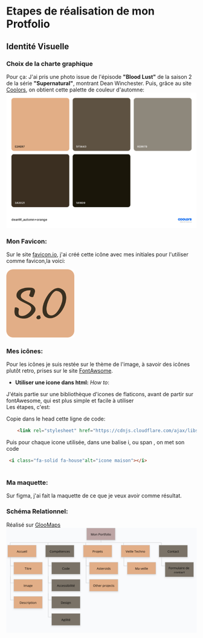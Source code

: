 # Etapes de réalisation de mon Protfolio

## Identité Visuelle
### Choix de la charte graphique

Pour ça: J'ai pris une photo issue de l'épisode <b>"Blood Lust"</b> de la saison 2 de la série <b>"Supernatural"</b>, montrant Dean Winchester.
Puis, grâce au site [Coolors](https://coolors.co/221d23-4f3824-d1603d-ddb967-d0e37f), on obtient cette palette de couleur d'automne:
![image_palette](./asset/palette.png)

### Mon Favicon:
 Sur le site [favicon.io](https://favicon.io/), j'ai créé cette icône avec mes initiales pour l'utiliser comme favicon,la voici:
 
 ![favicon](./asset/apple.png)

 ### Mes icônes:
 Pour les icônes je suis restée sur le thème de l'image, à savoir des icônes plutôt retro, prises sur le site [FontAwsome](https://fontawesome.com/).
 * <b>Utiliser une icone dans html:</b> <i>How to</i>:

J'étais partie sur une bibliothèque d'icones de flaticons, avant de partir sur fontAwesome, qui est plus simple et facile à utiliser   
Les étapes, c'est:

Copie dans le head cette ligne de code:
```html
    <link rel="stylesheet" href="https://cdnjs.cloudflare.com/ajax/libs/font-awesome/6.4.2/css/all.min.css">

```

Puis pour chaque icone utilisée, dans une balise i, ou span , on met son code 
```html
 <i class="fa-solid fa-house"alt="icone maison"></i> 
 
 ```

 ### Ma maquette:
Sur figma, j'ai fait la maquette de ce que je veux avoir comme résultat. <!--Ajouter les images de la maquette, donc il faut la finir Habibi -->

### Schéma Relationnel:
 Réalisé sur [GlooMaps](https://www.gloomaps.com/)
![Mon_schéma_relationnel](./asset/gloomap_b0ee4c66.png)

